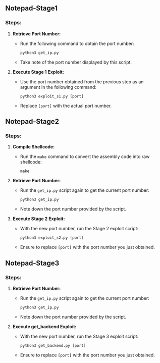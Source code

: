 ## Notepad-Stage1

### Steps:

1. **Retrieve Port Number:**
   - Run the following command to obtain the port number:
     ```
     python3 get_ip.py
     ```
   - Take note of the port number displayed by this script.

2. **Execute Stage 1 Exploit:**
   - Use the port number obtained from the previous step as an argument in the following command:
     ```
     python3 exploit_s1.py [port]
     ```
   - Replace `[port]` with the actual port number.

## Notepad-Stage2

### Steps:

1. **Compile Shellcode:**
   - Run the `make` command to convert the assembly code into raw shellcode:
     ```
     make
     ```

2. **Retrieve Port Number:**
   - Run the `get_ip.py` script again to get the current port number:
     ```
     python3 get_ip.py
     ```
   - Note down the port number provided by the script.

3. **Execute Stage 2 Exploit:**
   - With the new port number, run the Stage 2 exploit script:
     ```
     python3 exploit_s2.py [port]
     ```
   - Ensure to replace `[port]` with the port number you just obtained.

## Notepad-Stage3

### Steps:

1. **Retrieve Port Number:**
   - Run the `get_ip.py` script again to get the current port number:
     ```
     python3 get_ip.py
     ```
   - Note down the port number provided by the script.

2. **Execute get_backend Exploit:**
   - With the new port number, run the Stage 3 exploit script:
     ```
     python3 get_backend.py [port]
     ```
   - Ensure to replace `[port]` with the port number you just obtained.